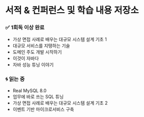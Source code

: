 # 서적 & 컨퍼런스 및 학습 내용 저장소

### ✅ 1회독 이상 완료
- 가상 면접 사례로 배우는 대규모 시스템 설계 기초 1
- 대규모 서비스를 지탱하는 기술
- 도메인 주도 개발 시작하기
- 이것이 자바다
- 자바 성능 튜닝 이야기

### 🌀 읽는 중
- Real MySQL 8.0
- 업무에 바로 쓰는 SQL 튜닝
- 가상 면접 사례로 배우는 대규모 시스템 설계 기초 2
- 이벤트 기반 마이크로서비스 구축